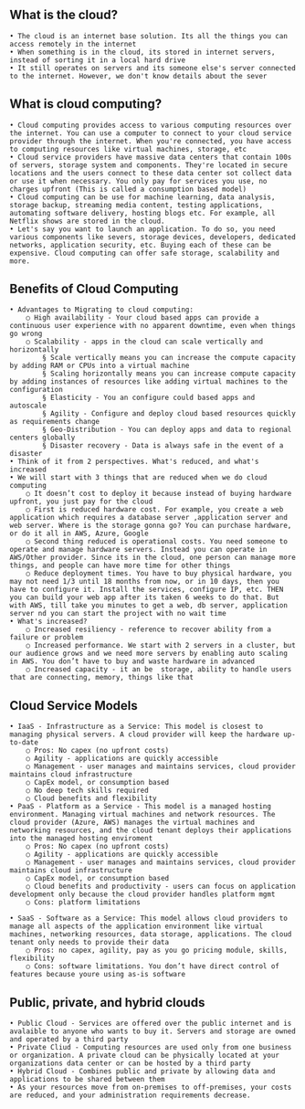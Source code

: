 ## What is the cloud?
	• The cloud is an internet base solution. Its all the things you can access remotely in the internet 
	• When something is in the cloud, its stored in internet servers, instead of sorting it in a local hard drive
	• It still operates on servers and its someone else's server connected to the internet. However, we don't know details about the sever
## What is cloud computing?
	• Cloud computing provides access to various computing resources over the internet. You can use a computer to connect to your cloud service provider through the internet. When you're connected, you have access to computing resources like virtual machines, storage, etc
	• Cloud service providers have massive data centers that contain 100s of servers, storage system and components. They're located in secure locations and the users connect to these data center sot collect data or use it when necessary. You only pay for services you use, no charges upfront (This is called a consumption based model)
	• Cloud computing can be use for machine learning, data analysis, storage backup, streaming media content, testing applications, automating software delivery, hosting blogs etc. For example, all Netflix shows are stored in the cloud.
	• Let's say you want to launch an application. To do so, you need various components like severs, storage devices, developers, dedicated networks, application security, etc. Buying each of these can be expensive. Cloud computing can offer safe storage, scalability and more. 
## Benefits of Cloud Computing
	• Advantages to Migrating to cloud computing:
		○ High availability - Your cloud based apps can provide a continuous user experience with no apparent downtime, even when things go wrong
		○ Scalability - apps in the cloud can scale vertically and horizontally
			§ Scale vertically means you can increase the compute capacity by adding RAM or CPUs into a virtual machine
			§ Scaling horizontally means you can increase compute capacity by adding instances of resources like adding virtual machines to the configuration
			§ Elasticity - You an configure could based apps and autoscale 
			§ Agility - Configure and deploy cloud based resources quickly as requirements change
			§ Geo-Distribution - You can deploy apps and data to regional centers globally
			§ Disaster recovery - Data is always safe in the event of a disaster 
	• Think of it from 2 perspectives. What's reduced, and what's increased
	• We will start with 3 things that are reduced when we do cloud computing
		○ It doesn’t cost to deploy it because instead of buying hardware upfront, you just pay for the cloud
		○ First is reduced hardware cost. For example, you create a web application which requires a database server ,application server and web server. Where is the storage gonna go? You can purchase hardware, or do it all in AWS, Azure, Google
		○ Second thing reduced is operational costs. You need someone to operate and manage hardware servers. Instead you can operate in AWS/Other provider. Since its in the cloud, one person can manage more things, and people can have more time for other things
		○ Reduce deployment times. You have to buy physical hardware, you may not need 1/3 until 18 months from now, or in 10 days, then you have to configure it. Install the services, configure IP, etc. THEN you can build your web app after its taken 6 weeks to do that. But with AWS, till take you minutes to get a web, db server, application server nd you can start the project with no wait time
	• What's increased?
		○ Increased resiliency - reference to recover ability from a failure or problem
		○ Increased performance. We start with 2 servers in a cluster, but our audience grows and we need more servers by enabling auto scaling in AWS. You don’t have to buy and waste hardware in advanced
		○ Increased capacity - it an be  storage, ability to handle users that are connecting, memory, things like that
## Cloud Service Models
	• IaaS - Infrastructure as a Service: This model is closest to managing physical servers. A cloud provider will keep the hardware up-to-date
		○ Pros: No capex (no upfront costs)
		○ Agility - applications are quickly accessible
		○ Management - user manages and maintains services, cloud provider maintains cloud infrastructure
		○ CapEx model, or consumption based
		○ No deep tech skills required
		○ Cloud benefits and flexibility
	• PaaS - Platform as a Service - This model is a managed hosting environment. Managing virtual machines and network resources. The cloud provider (Azure, AWS) manages the virtual machines and networking resources, and the cloud tenant deploys their applications into the managed hosting enviroment
		○ Pros: No capex (no upfront costs)
		○ Agility - applications are quickly accessible
		○ Management - user manages and maintains services, cloud provider maintains cloud infrastructure
		○ CapEx model, or consumption based
		○ Cloud benefits and productivity - users can focus on application development only because the cloud provider handles platform mgmt
		○ Cons: platform limitations
		
	• SaaS - Software as a Service: This model allows cloud providers to manage all aspects of the application environment like virtual machines, networking resources, data storage, applications. The cloud tenant only needs to provide their data
		○ Pros: no capex, agility, pay as you go pricing module, skills, flexibility 
		○ Cons: software limitations. You don’t have direct control of features because youre using as-is software

## Public, private, and hybrid clouds
	• Public Cloud - Services are offered over the public internet and is avalaible to anyone who wants to buy it. Servers and storage are owned and operated by a third party
	• Private Cliud - Computing resources are used only from one business or organization. A private cloud can be physically located at your organizations data center or can be hosted by a third party
	• Hybrid Cloud - Combines public and private by allowing data and applications to be shared between them
	• As your resources move from on-premises to off-premises, your costs are reduced, and your administration requirements decrease.
